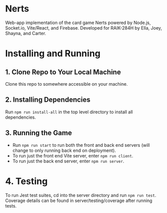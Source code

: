 # Nerts

Web-app implementation of the card game Nerts powered by Node.js, Socket.io, Vite/React, and Firebase. Developed for RAIK-284H by Ella, Joey, Shayna, and Carter.

# Installing and Running

## 1. Clone Repo to Your Local Machine

Clone this repo to somewhere accessible on your machine.

## 2. Installing Dependencies

Run `npm run install-all` in the top level directory to install all dependencies.

## 3. Running the Game

- Run `npm run start` to run both the front and back end servers (will change to only running back end on deployment).
- To run just the front end Vite server, enter `npm run client`.
- To run just the back end server, enter `npm run server`.

# 4. Testing

To run Jest test suites, cd into the server directory and run `npm run test`. Coverage details can be found in server/testing/coverage after running tests.
